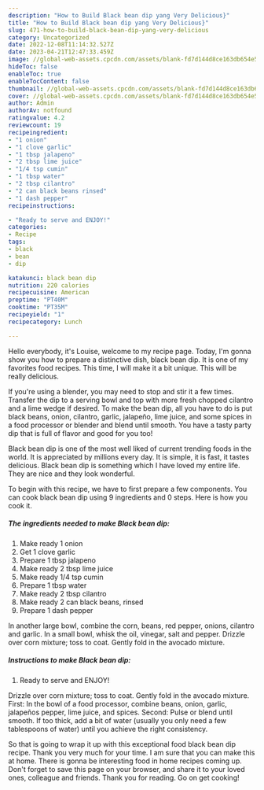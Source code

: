 ```yaml
---
description: "How to Build Black bean dip yang Very Delicious}"
title: "How to Build Black bean dip yang Very Delicious}"
slug: 471-how-to-build-black-bean-dip-yang-very-delicious
category: Uncategorized
date: 2022-12-08T11:14:32.527Z
date: 2023-04-21T12:47:33.459Z
image: //global-web-assets.cpcdn.com/assets/blank-fd7d144d8ce163db654e5a02c40b08a2775adb7897d16e4062681dc7e1b2800f.png
hideToc: false
enableToc: true
enableTocContent: false
thumbnail: //global-web-assets.cpcdn.com/assets/blank-fd7d144d8ce163db654e5a02c40b08a2775adb7897d16e4062681dc7e1b2800f.png
cover: //global-web-assets.cpcdn.com/assets/blank-fd7d144d8ce163db654e5a02c40b08a2775adb7897d16e4062681dc7e1b2800f.png
author: Admin
authorAv: notfound
ratingvalue: 4.2
reviewcount: 19
recipeingredient:
- "1 onion"
- "1 clove garlic"
- "1 tbsp jalapeno"
- "2 tbsp lime juice"
- "1/4 tsp cumin"
- "1 tbsp water"
- "2 tbsp cilantro"
- "2 can black beans rinsed"
- "1 dash pepper"
recipeinstructions:

- "Ready to serve and ENJOY!"
categories:
- Recipe
tags:
- black
- bean
- dip

katakunci: black bean dip 
nutrition: 220 calories
recipecuisine: American
preptime: "PT40M"
cooktime: "PT35M"
recipeyield: "1"
recipecategory: Lunch

---
```



Hello everybody, it's Louise, welcome to my recipe page. Today, I'm gonna show you how to prepare a distinctive dish, black bean dip. It is one of my favorites food recipes. This time, I will make it a bit unique. This will be really delicious.

If you&#39;re using a blender, you may need to stop and stir it a few times. Transfer the dip to a serving bowl and top with more fresh chopped cilantro and a lime wedge if desired. To make the bean dip, all you have to do is put black beans, onion, cilantro, garlic, jalapeño, lime juice, and some spices in a food processor or blender and blend until smooth. You have a tasty party dip that is full of flavor and good for you too!

Black bean dip is one of the most well liked of current trending foods in the world. It is appreciated by millions every day. It is simple, it is fast, it tastes delicious. Black bean dip is something which I have loved my entire life. They are nice and they look wonderful.


To begin with this recipe, we have to first prepare a few components. You can cook black bean dip using 9 ingredients and 0 steps. Here is how you cook it.

<!--inarticleads1-->

##### The ingredients needed to make Black bean dip:

1. Make ready 1 onion
1. Get 1 clove garlic
1. Prepare 1 tbsp jalapeno
1. Make ready 2 tbsp lime juice
1. Make ready 1/4 tsp cumin
1. Prepare 1 tbsp water
1. Make ready 2 tbsp cilantro
1. Make ready 2 can black beans, rinsed
1. Prepare 1 dash pepper


In another large bowl, combine the corn, beans, red pepper, onions, cilantro and garlic. In a small bowl, whisk the oil, vinegar, salt and pepper. Drizzle over corn mixture; toss to coat. Gently fold in the avocado mixture. 

<!--inarticleads2-->

##### Instructions to make Black bean dip:


1. Ready to serve and ENJOY!

Drizzle over corn mixture; toss to coat. Gently fold in the avocado mixture. First: In the bowl of a food processor, combine beans, onion, garlic, jalapeños pepper, lime juice, and spices. Second: Pulse or blend until smooth. If too thick, add a bit of water (usually you only need a few tablespoons of water) until you achieve the right consistency. 

So that is going to wrap it up with this exceptional food black bean dip recipe. Thank you very much for your time. I am sure that you can make this at home. There is gonna be interesting food in home recipes coming up. Don't forget to save this page on your browser, and share it to your loved ones, colleague and friends. Thank you for reading. Go on get cooking!
